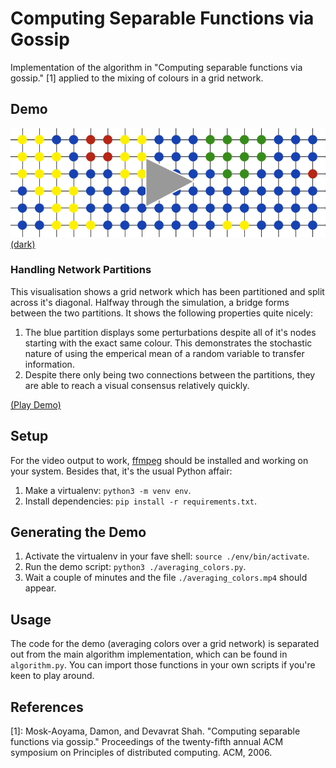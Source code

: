 # Computing Separable Functions via Gossip

Implementation of the algorithm in "Computing separable functions via gossip." [1] applied to the mixing of colours in a grid network.

## Demo
[<img src="./demo-image.png">](https://daniel.wilshirejones.com/res/animation_light.mp4)
[(dark)](https://daniel.wilshirejones.com/res/animation_dark.mp4)

### Handling Network Partitions
This visualisation shows a grid network which has been partitioned and split across it's diagonal. Halfway through the simulation, a bridge forms between the two partitions. It shows the following properties quite nicely:
  1. The blue partition displays some perturbations despite all of it's nodes starting with the exact same colour. This demonstrates the stochastic nature of using the emperical mean of a random variable to transfer information.
  2. Despite there only being two connections between the partitions, they are able to reach a visual consensus relatively quickly.
  
[(Play Demo)](https://daniel.wilshirejones.com/res/animation_dark.mp4)
  
## Setup
For the video output to work, [ffmpeg](https://www.ffmpeg.org/) should be installed and working on your system. Besides that, it's the usual Python affair:
  1. Make a virtualenv: `python3 -m venv env`.
  2. Install dependencies: `pip install -r requirements.txt`.

## Generating the Demo
  1. Activate the virtualenv in your fave shell: `source ./env/bin/activate`.
  2. Run the demo script: `python3 ./averaging_colors.py`.
  3. Wait a couple of minutes and the file `./averaging_colors.mp4` should appear.

## Usage
The code for the demo (averaging colors over a grid network) is separated out from the main algorithm implementation, which can be found in `algorithm.py`. You can import those functions in your own scripts if you're keen to play around.

## References

[1]: Mosk-Aoyama, Damon, and Devavrat Shah. "Computing separable functions via gossip." Proceedings of the twenty-fifth annual ACM symposium on Principles of distributed computing. ACM, 2006.
